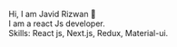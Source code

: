 Hi, I am Javid Rizwan 👋  
I am a react Js developer.  
Skills: React js, Next.js, Redux, Material-ui. 
  
<!---
JavidRizwan/JavidRizwan is a ✨ special ✨ repository because its `README.md` (this file) appears on your GitHub profile.
You can click the Preview link to take a look at your changes.
--->

